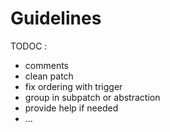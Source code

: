 # Guidelines

TODOC :

* comments
* clean patch
* fix ordering with trigger
* group in subpatch or abstraction
* provide help if needed
* ...